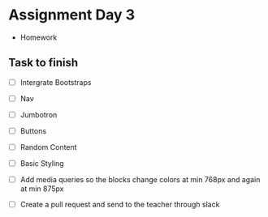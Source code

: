 # Assignment Day 3
- Homework 

## Task to finish
- [ ] Intergrate Bootstraps
- [ ] Nav
- [ ] Jumbotron
- [ ] Buttons
- [ ] Random Content
- [ ] Basic Styling
- [ ] Add media queries so the blocks change colors at min 768px and again at min 875px
- [ ] Create a pull request and send to the teacher through slack


